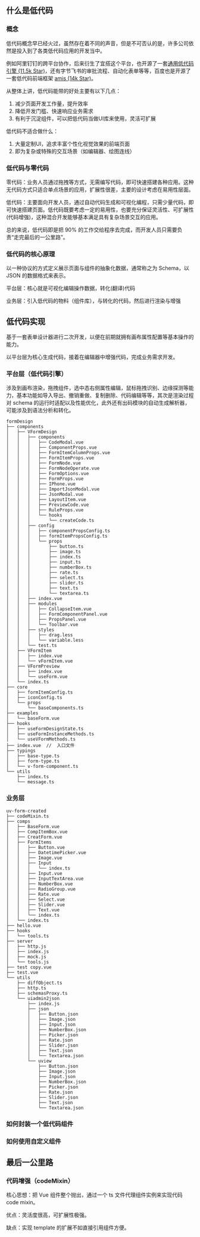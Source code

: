 



## 什么是低代码

### 概念

低代码概念早已经火过，虽然存在着不同的声音，但是不可否认的是，许多公司依然是投入到了各类低代码应用的开发当中。

例如阿里钉钉的跨平台协作，后来衍生了宜搭这个平台，也开源了一套[通用低代码引擎 (11.5k Star)](https://lowcode-engine.cn/index)，还有字节飞书的审批流程、自动化表单等等，百度也是开源了一套低代码前端框架 [amis (14k Star)](https://aisuda.bce.baidu.com/amis/zh-CN/docs/index)。

从整体上讲，低代码能带的好处主要有以下几点：

1. 减少页面开发工作量，提升效率
2. 降低开发门槛、快速响应业务需求
3. 有利于沉淀组件，可以把低代码当做UI库来使用，灵活可扩展

低代码不适合做什么：

1. 大量定制UI，追求丰富个性化视觉效果的前端页面
2. 即为复杂或特殊的交互场景（如编辑器、绘图连线）

### 低代码与零代码

零代码：业务人员通过拖拽等方式，无需编写代码，即可快速搭建各种应用。这种无代码方式只适合单点场景的应用，扩展性很差，主要的设计考虑在易用性层面。

低代码：主要面向开发人员，通过自动代码生成和可视化编程，只需少量代码，即可快速搭建页面。低代码既要考虑一定的易用性，也要充分保证灵活性、可扩展性(代码增强)，这种混合开发能够基本满足具有复杂场景交互的应用。

总的来说，低代码即是把 90% 的工作交给程序去完成，而开发人员只需要负责“走完最后的一公里路”。

### 低代码的核心原理

以一种协议的方式定义展示页面与组件的抽象化数据，通常称之为 Schema，以 JSON 的数据格式来表示。

平台层：核心就是可视化编辑操作数据，转化(翻译)代码

业务层：引入低代码的物料（组件库），与转化的代码，然后进行渲染与增强

## 低代码实现

基于一套表单设计器进行二次开发，以便在前期就拥有画布属性配置等基本操作的能力。

以平台层为核心生成代码，接着在编辑器中增强代码，完成业务需求开发。

### 平台层（低代码引擎）

涉及到画布渲染，拖拽组件，选中态右侧属性编辑，鼠标拖拽识别、边缘探测等能力，基本功能如导入导出、撤销重做、复制删除、代码编辑等等，其次是渲染过程对 schema 的运行时适配以及性能优化，此外还有出码模块的自动生成解析器，可能涉及到语法分析和转化。

```
formDesign
├── components
│   ├── VFormDesign
│   │   ├── components
│   │   │   ├── CodeModal.vue
│   │   │   ├── ComponentProps.vue
│   │   │   ├── FormItemColumnProps.vue
│   │   │   ├── FormItemProps.vue
│   │   │   ├── FormNode.vue
│   │   │   ├── FormNodeOperate.vue
│   │   │   ├── FormOptions.vue
│   │   │   ├── FormProps.vue
│   │   │   ├── IPhone.vue
│   │   │   ├── ImportJsonModal.vue
│   │   │   ├── JsonModal.vue
│   │   │   ├── LayoutItem.vue
│   │   │   ├── PreviewCode.vue
│   │   │   ├── RuleProps.vue
│   │   │   └── hooks
│   │   │       └── createCode.ts
│   │   ├── config
│   │   │   ├── componentPropsConfig.ts
│   │   │   ├── formItemPropsConfig.ts
│   │   │   └── props
│   │   │       ├── button.ts
│   │   │       ├── image.ts
│   │   │       ├── index.ts
│   │   │       ├── input.ts
│   │   │       ├── numberBox.ts
│   │   │       ├── rate.ts
│   │   │       ├── select.ts
│   │   │       ├── slider.ts
│   │   │       ├── text.ts
│   │   │       └── textarea.ts
│   │   ├── index.vue
│   │   ├── modules
│   │   │   ├── CollapseItem.vue
│   │   │   ├── FormComponentPanel.vue
│   │   │   ├── PropsPanel.vue
│   │   │   └── Toolbar.vue
│   │   ├── styles
│   │   │   ├── drag.less
│   │   │   └── variable.less
│   │   └── test.ts
│   ├── VFormItem
│   │   ├── index.vue
│   │   └── vFormItem.vue
│   ├── VFormPreview
│   │   ├── index.vue
│   │   └── useForm.vue
│   └── index.ts
├── core
│   ├── formItemConfig.ts
│   ├── iconConfig.ts
│   └── props
│       └── baseComponents.ts
├── examples
│   └── baseForm.vue
├── hooks
│   ├── useFormDesignState.ts
│   ├── useFormInstanceMethods.ts
│   └── useVFormMethods.ts
├── index.vue  //  入口文件
├── typings
│   ├── base-type.ts
│   ├── form-type.ts
│   └── v-form-component.ts
└── utils
    ├── index.ts
    └── message.ts
```

### 业务层

```
uv-form-created
├── codeMixin.ts
├── comps
│   ├── BaseForm.vue
│   ├── CompItemBox.vue
│   ├── CreatForm.vue
│   ├── FormItems
│   │   ├── Button.vue
│   │   ├── DatetimePicker.vue
│   │   ├── Image.vue
│   │   ├── Input
│   │   │   └── index.ts
│   │   ├── Input.vue
│   │   ├── InputTextArea.vue
│   │   ├── NumberBox.vue
│   │   ├── RadioGroup.vue
│   │   ├── Rate.vue
│   │   ├── Select.vue
│   │   ├── Slider.vue
│   │   ├── Text.vue
│   │   └── index.ts
│   └── index.ts
├── hello.vue
├── hooks
│   └── tools.ts
├── server
│   ├── http.js
│   ├── index.js
│   ├── mock.js
│   └── tools.js
├── test copy.vue
├── test.vue
└── utils
    ├── diffObject.ts
    ├── http.ts
    ├── schemasProxy.ts
    └── uiadmin2json
        ├── index.js
        ├── json
        │   ├── Button.json
        │   ├── Image.json
        │   ├── Input.json
        │   ├── NumberBox.json
        │   ├── Picker.json
        │   ├── Rate.json
        │   ├── Slider.json
        │   ├── Text.json
        │   └── Textarea.json
        └── uview
            ├── Button.json
            ├── Image.json
            ├── Input.json
            ├── NumberBox.json
            ├── Picker.json
            ├── Rate.json
            ├── Slider.json
            ├── Text.json
            └── Textarea.json
```

### 如何封装一个低代码组件



### 如何使用自定义组件



## 最后一公里路

### 代码增强（codeMixin）

核心思想：把 Vue 组件整个抛出，通过一个 ts 文件代理组件实例来实现代码 code mixin。

优点：灵活度很高，可扩展性极强。

缺点：实现 template 的扩展不如直接引用组件方便。




